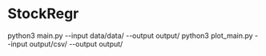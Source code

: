 # StockRegr

python3 main.py --input data/data/ --output output/
python3 plot_main.py --input output/csv/ --output output/